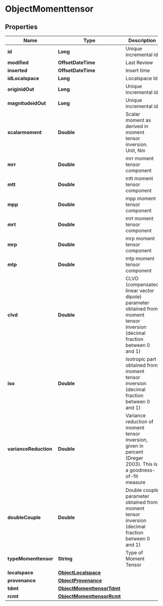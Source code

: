 

# ObjectMomenttensor


## Properties

| Name | Type | Description | Notes |
|------------ | ------------- | ------------- | -------------|
|**id** | **Long** | Unique incremental id | bigint(20) |  [optional] [readonly] |
|**modified** | **OffsetDateTime** | Last Review | timestamp |  [optional] [readonly] |
|**inserted** | **OffsetDateTime** | Insert time | timestamp |  [optional] [readonly] |
|**idLocalspace** | **Long** | Localspace Id | bigint(19) |  [optional] |
|**originidOut** | **Long** | Unique incremental id | bigint(20) |  [optional] |
|**magnitudeidOut** | **Long** | Unique incremental id | bigint(20) |  [optional] |
|**scalarmoment** | **Double** | Scalar moment as derived in moment tensor inversion. Unit, Nm | double(22) |  [optional] |
|**mrr** | **Double** | mrr moment tensor component | double(22) |  [optional] |
|**mtt** | **Double** | mtt moment tensor component | double(22) |  [optional] |
|**mpp** | **Double** | mpp moment tensor component | double(22) |  [optional] |
|**mrt** | **Double** | mrt moment tensor component | double(22) |  [optional] |
|**mrp** | **Double** | mrp moment tensor component | double(22) |  [optional] |
|**mtp** | **Double** | mtp moment tensor component | double(22) |  [optional] |
|**clvd** | **Double** | CLVD (compensated linear vector dipole) parameter obtained from moment tensor inversion (decimal fraction between 0 and 1) | double(22) |  [optional] |
|**iso** | **Double** | Isotropic part obtained from moment tensor inversion (decimal fraction between 0 and 1) | double(22) |  [optional] |
|**varianceReduction** | **Double** | Variance reduction of moment tensor inversion, given in percent (Dreger 2003). This is a goodness-of-fit measure | double(22) |  [optional] |
|**doubleCouple** | **Double** | Double couple parameter obtained from moment tensor inversion (decimal fraction between 0 and 1) | double(22) |  [optional] |
|**typeMomenttensor** | **String** | Type of Moment Tensor | varchar(50) |  [optional] |
|**localspace** | [**ObjectLocalspace**](ObjectLocalspace.md) |  |  [optional] |
|**provenance** | [**ObjectProvenance**](ObjectProvenance.md) |  |  [optional] |
|**tdmt** | [**ObjectMomenttensorTdmt**](ObjectMomenttensorTdmt.md) |  |  [optional] |
|**rcmt** | [**ObjectMomenttensorRcmt**](ObjectMomenttensorRcmt.md) |  |  [optional] |




